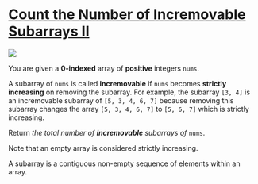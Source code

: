 # [Count the Number of Incremovable Subarrays II](https://leetcode.com/problems/count-the-number-of-incremovable-subarrays-ii/description/)
![](https://camo.githubusercontent.com/858e8f536149809d4ef763c54488c004b3e5bf3623d521f874534b27820acd09/68747470733a2f2f696d672e736869656c64732e696f2f62616467652f446966666963756c74792d486172642d726564)

You are given a **0-indexed** array of **positive** integers ```nums```.

A subarray of ```nums``` is called **incremovable** if ```nums``` becomes **strictly increasing** on removing the subarray. 
For example, the subarray ```[3, 4]``` is an incremovable subarray of ```[5, 3, 4, 6, 7]``` because removing this subarray 
changes the array ```[5, 3, 4, 6, 7]``` to ```[5, 6, 7]``` which is strictly increasing.

Return *the total number of **incremovable** subarrays of* ```nums```.

Note that an empty array is considered strictly increasing.

A subarray is a contiguous non-empty sequence of elements within an array.
